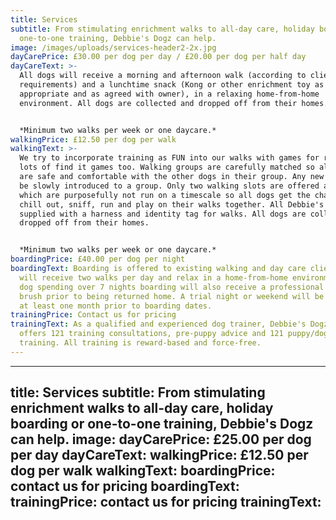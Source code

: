 ```yaml
---
title: Services
subtitle: From stimulating enrichment walks to all-day care, holiday boarding or
  one-to-one training, Debbie's Dogz can help.
image: /images/uploads/services-header2-2x.jpg
dayCarePrice: £30.00 per dog per day / £20.00 per dog per half day
dayCareText: >-
  All dogs will receive a morning and afternoon walk (according to clients'
  requirements) and a lunchtime snack (Kong or other enrichment toy as
  appropriate and as agreed with owner), in a relaxing home-from-home
  environment. All dogs are collected and dropped off from their homes.


  *Minimum two walks per week or one daycare.*
walkingPrice: £12.50 per dog per walk
walkingText: >-
  We try to incorporate training as FUN into our walks with games for recall and
  lots of find it games too. Walking groups are carefully matched so all dogs
  are safe and comfortable with the other dogs in their group. Any new dog will
  be slowly introduced to a group. Only two walking slots are offered a day,
  which are purposefully not run on a timescale so all dogs get the chance to
  chill out, sniff, run and play on their walks together. All Debbie's Dogz are
  supplied with a harness and identity tag for walks. All dogs are collected and
  dropped off from their homes.


  *Minimum two walks per week or one daycare.*
boardingPrice: £40.00 per dog per night
boardingText: Boarding is offered to existing walking and day care clients. Dogs
  will receive two walks per day and relax in a home-from-home environment. Any
  dog spending over 7 nights boarding will also receive a professional bath and
  brush prior to being returned home. A trial night or weekend will be required
  at least one month prior to boarding dates.
trainingPrice: Contact us for pricing
trainingText: As a qualified and experienced dog trainer, Debbie's Dogz also
  offers 121 training consultations, pre-puppy advice and 121 puppy/dog
  training. All training is reward-based and force-free.
---
```


---
title: Services
subtitle: From stimulating enrichment walks to all-day care, holiday boarding or one-to-one training, Debbie's Dogz can help.
image:
dayCarePrice: £25.00 per dog per day
dayCareText:
walkingPrice: £12.50 per dog per walk
walkingText:
boardingPrice: contact us for pricing
boardingText:
trainingPrice: contact us for pricing
trainingText:
---
